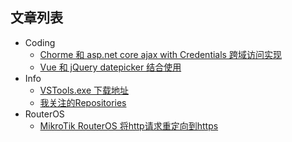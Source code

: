 
## 文章列表
* Coding
    * [Chorme 和 asp.net core ajax with Credentials 跨域访问实现](https://github.com/Ruikuan/blog/blob/master/coding/chorme_asp.net_core_ajax_cors.md)
    * [Vue 和 jQuery datepicker 结合使用](https://github.com/Ruikuan/blog/blob/master/coding/vue_with_jquery_datepicker.md)
* Info
    * [VSTools.exe 下载地址](https://github.com/Ruikuan/blog/blob/master/info/vstools_download_url.md)
    * [我关注的Repositories](https://github.com/Ruikuan/blog/blob/master/info/repositories_I_focus.md)
* RouterOS
    * [MikroTik RouterOS 将http请求重定向到https](https://github.com/Ruikuan/blog/blob/master/routeros/http_redirect_to_https.md)